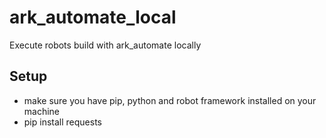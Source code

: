 # ark_automate_local

Execute robots build with ark_automate locally

## Setup

- make sure you have pip, python and robot framework installed on your machine
- pip install requests
